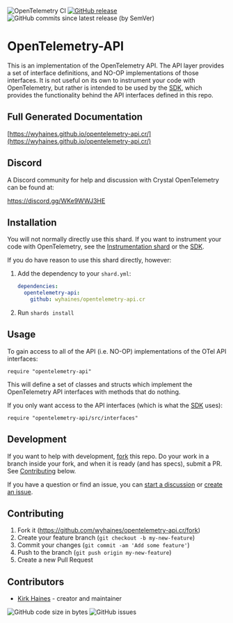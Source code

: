 ![OpenTelemetry CI](https://img.shields.io/github/actions/workflow/status/wyhaines/opentelemetry-api.cr/ci.yml?branch=main&style=for-the-badge&logo=GitHub)
[![GitHub release](https://img.shields.io/github/release/wyhaines/opentelemetry-api.cr.svg?style=for-the-badge)](https://github.com/wyhaines/opentelemetry-api.cr/releases)
![GitHub commits since latest release (by SemVer)](https://img.shields.io/github/commits-since/wyhaines/opentelemetry-api.cr/latest?style=for-the-badge)

# OpenTelemetry-API

This is an implementation of the OpenTelemetry API. The API layer provides a set of interface definitions, and NO-OP implementations of those interfaces. It is not useful on its own to instrument your code with OpenTelemetry, but rather is intended to be used by the [SDK], which provides the functionality behind the API interfaces defined in this repo.

## Full Generated Documentation

[https://wyhaines.github.io/opentelemetry-api.cr/](https://wyhaines.github.io/opentelemetry-api.cr/)

## Discord

A Discord community for help and discussion with Crystal OpenTelemetry can be found at:

https://discord.gg/WKe9WWJ3HE

## Installation

You will not normally directly use this shard. If you want to instrument your code with OpenTelemetry, see the [Instrumentation shard](https://github.com/wyhaines/opentelemetry-instrumentation.cr/) or the [SDK].

If you do have reason to use this shard directly, however:

1. Add the dependency to your `shard.yml`:

   ```yaml
   dependencies:
     opentelemetry-api:
       github: wyhaines/opentelemetry-api.cr
   ```

2. Run `shards install`

## Usage

To gain access to all of the API (i.e. NO-OP) implementations of the OTel API interfaces:

```crystal
require "opentelemetry-api"
```

This will define a set of classes and structs which implement the OpenTelemetry API interfaces with methods that do nothing.

If you only want access to the API interfaces (which is what the [SDK] uses):

```crystal
require "opentelemetry-api/src/interfaces"
```

## Development

If you want to help with development, [fork](https://github.com/wyhaines/opentelemetry-api.cr/fork) this repo. Do your work in a branch inside your fork, and when it is ready (and has specs), submit a PR. See [Contributing] below.

If you have a question or find an issue, you can [start a discussion](https://github.com/wyhaines/opentelemetry-api.cr/discussions/new) or [create an issue](https://github.com/wyhaines/opentelemetry-api.cr/issues/new/choose).

## Contributing

1. Fork it (https://github.com/wyhaines/opentelemetry-api.cr/fork)
2. Create your feature branch (`git checkout -b my-new-feature`)
3. Commit your changes (`git commit -am 'Add some feature'`)
4. Push to the branch (`git push origin my-new-feature`)
5. Create a new Pull Request

## Contributors

- [Kirk Haines](https://github.com/wyhaines) - creator and maintainer

![GitHub code size in bytes](https://img.shields.io/github/languages/code-size/wyhaines/opentelemetry-api.cr?style=for-the-badge)
![GitHub issues](https://img.shields.io/github/issues/wyhaines/opentelemetry-api.cr?style=for-the-badge)

[Contributing]: #contributing
[SDK]: https://github.com/wyhaines/opentelemetry-sdk.cr
